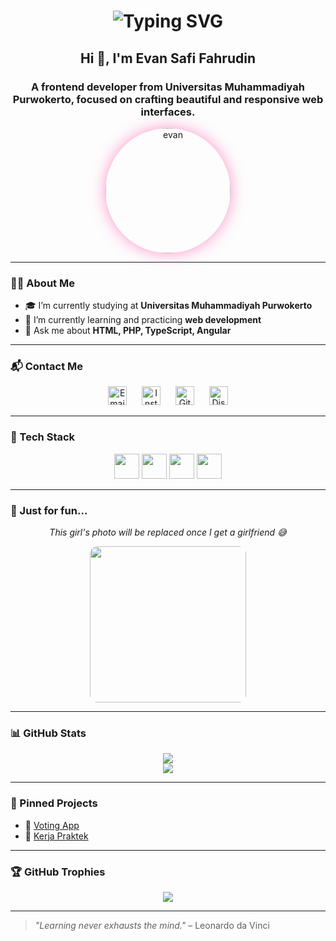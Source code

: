 <h1 align="center">
  <img src="https://readme-typing-svg.herokuapp.com?font=Fira+Code&weight=700&size=24&pause=1000&color=FF69B4&center=true&vCenter=true&width=435&lines=Welcome+to+my+GitHub!" alt="Typing SVG" />
</h1>

<h2 align="center">Hi 👋, I'm Evan Safi Fahrudin</h2>
<h3 align="center">A frontend developer from Universitas Muhammadiyah Purwokerto, focused on crafting beautiful and responsive web interfaces.</h3>

<p align="center">
  <img src="https://i.imgur.com/0YANzm4.png" alt="evan" width="200" style="border-radius:50%; box-shadow: 0 0 25px rgba(255, 105, 180, 0.7);" />
</p>




---

### 👨‍💻 About Me

- 🎓 I’m currently studying at **Universitas Muhammadiyah Purwokerto**
- 🌱 I’m currently learning and practicing **web development**
- 💬 Ask me about **HTML, PHP, TypeScript, Angular**

---

### 📬 Contact Me

<p align="center">
  <a href="mailto:safievan4@gmail.com" target="_blank" style="text-decoration: none;">
    <img src="https://cdn.jsdelivr.net/npm/simple-icons@v9/icons/gmail.svg" alt="Email" width="30" style="margin: 0 10px;" />
  </a>
  <a href="https://instagram.com/nave0.7" target="_blank" style="text-decoration: none;">
    <img src="https://cdn.jsdelivr.net/npm/simple-icons@v9/icons/instagram.svg" alt="Instagram" width="30" style="margin: 0 10px;" />
  </a>
  <a href="https://github.com/Safevan" target="_blank" style="text-decoration: none;">
    <img src="https://cdn.jsdelivr.net/npm/simple-icons@v9/icons/github.svg" alt="GitHub" width="30" style="margin: 0 10px;" />
  </a>
  <a href="https://discord.com/users/619514219880251392" target="_blank" style="text-decoration: none;">
    <img src="https://cdn.jsdelivr.net/npm/simple-icons@v9/icons/discord.svg" alt="Discord" width="30" style="margin: 0 10px;" />
  </a>
</p>



---

### 🧰 Tech Stack

<p align="center">
  <img src="https://cdn.jsdelivr.net/gh/devicons/devicon/icons/html5/html5-original.svg" width="40" />
  <img src="https://cdn.jsdelivr.net/gh/devicons/devicon/icons/php/php-original.svg" width="40" />
  <img src="https://cdn.jsdelivr.net/gh/devicons/devicon/icons/typescript/typescript-original.svg" width="40" />
  <img src="https://cdn.jsdelivr.net/gh/devicons/devicon/icons/angularjs/angularjs-original.svg" width="40" />
</p>

---

### 💬 Just for fun...

<p align="center">
  <em>This girl's photo will be replaced once I get a girlfriend 😅</em>
</p>

<p align="center">
  <img src="https://i.imgur.com/aBFDY6Z.png" width="250" style="border-radius:12px;" />
</p>

---

### 📊 GitHub Stats

<p align="center">
  <img src="https://github-readme-stats.vercel.app/api?username=Safevan&show_icons=true&theme=rose_pine&title_color=FF69B4&icon_color=FF69B4" />
  <br/>
  <img src="https://github-readme-stats.vercel.app/api/top-langs/?username=Safevan&layout=compact&theme=rose_pine&title_color=FF69B4" />
</p>

---

### 📌 Pinned Projects

- 🔗 [Voting App](https://github.com/Safevan/voting-app)
- 🔗 [Kerja Praktek](https://github.com/Safevan/ponpes)

---

### 🏆 GitHub Trophies

<p align="center">
  <img src="https://github-profile-trophy.vercel.app/?username=Safevan&theme=radical&title=Followers,Stars,Commits,Repositories,Issues&margin-w=15&no-frame=true" />
</p>

---

> _"Learning never exhausts the mind."_ – Leonardo da Vinci
